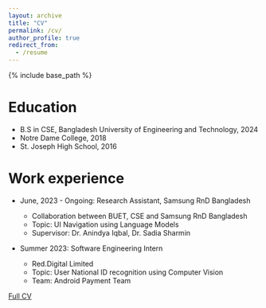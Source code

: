 ```yaml
---
layout: archive
title: "CV"
permalink: /cv/
author_profile: true
redirect_from:
  - /resume
---
```


{% include base_path %}

Education
======
* B.S in CSE, Bangladesh University of Engineering and Technology, 2024
* Notre Dame College, 2018
* St. Joseph High School, 2016

Work experience
======
* June, 2023 - Ongoing: Research Assistant, Samsung RnD Bangladesh
  * Collaboration between BUET, CSE and Samsung RnD Bangladesh
  * Topic: UI Navigation using Language Models
  * Supervisor: Dr. Anindya Iqbal, Dr. Sadia Sharmin

* Summer 2023: Software Engineering Intern
  * Red.Digital Limited
  * Topic: User National ID recognition using Computer Vision
  * Team: Android Payment Team
  

<!-- [Full CV](https://docs.google.com/document/d/1BgHEm0UCUUmteekMVJSFn5acm5H5I0IvUay3Fj35SVQ/edit?usp=sharing) -->

[Full CV](https://drive.google.com/file/d/12wQTfzZZ4Aqq6M1G4jS-bVXvDlC6O6pN/view?usp=sharing)